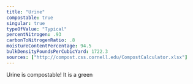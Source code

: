 ```yaml
---
title: "Urine"
compostable: true
singular: true
typeOfValue: "Typical"
percentNitrogen: .93
carbonToNitrogenRatio: .8
moistureContentPercentage: 94.5
bulkDensityPoundsPerCubicYard: 1722.3
sources: ["http://compost.css.cornell.edu/CompostCalculator.xlsx"]
---
```


Urine is compostable! It is a green

